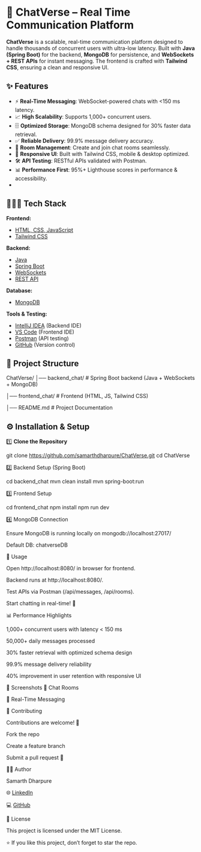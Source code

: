 # 💎 ChatVerse – Real Time Communication Platform  

**ChatVerse** is a scalable, real-time communication platform designed to handle thousands of concurrent users with ultra-low latency. Built with **Java (Spring Boot)** for the backend, **MongoDB** for persistence, and **WebSockets + REST APIs** for instant messaging. The frontend is crafted with **Tailwind CSS**, ensuring a clean and responsive UI.  

## ✨ Features  

- ⚡ **Real-Time Messaging**: WebSocket-powered chats with <150 ms latency.  
- 📈 **High Scalability**: Supports 1,000+ concurrent users.  
- 🗄️ **Optimized Storage**: MongoDB schema designed for 30% faster data retrieval.  
- ✅ **Reliable Delivery**: 99.9% message delivery accuracy.  
- 🔑 **Room Management**: Create and join chat rooms seamlessly.  
- 🎨 **Responsive UI**: Built with Tailwind CSS, mobile & desktop optimized.  
- 🛠 **API Testing**: RESTful APIs validated with Postman.  
- 📊 **Performance First**: 95%+ Lighthouse scores in performance & accessibility.
- 
## 🧑🏻‍💻 Tech Stack  

**Frontend:**  
- [HTML, CSS, JavaScript](https://www.jetbrains.com/webstorm/promo/?source=google&medium=cpc&campaign=APAC_en_IN_WebStorm_JavaScript_Search&term=javascript%20software&content=717268570758&gad_source=1&gad_campaignid=21817357912&gbraid=0AAAAADloJzgtfG_Us_oOs83T5goJ9mt0n&gclid=Cj0KCQjwrJTGBhCbARIsANFBfguPgSHoZBfekQ4045Kqgz9AZHhNWElYNMt6CEX4ippZaF3JwBMCtisaAuztEALw_wcB) 
- [Tailwind CSS](https://tailwindcss.com/)  

**Backend:**  
- [Java](https://www.oracle.com/java/)  
- [Spring Boot](https://spring.io/projects/spring-boot)  
- [WebSockets](https://developer.mozilla.org/en-US/docs/Web/API/WebSockets_API)  
- [REST API](https://postman.com/)

**Database:**  
- [MongoDB](https://www.mongodb.com/)  

**Tools & Testing:**  
- [IntelliJ IDEA](https://www.jetbrains.com/idea/) (Backend IDE)  
- [VS Code](https://code.visualstudio.com/) (Frontend IDE)  
- [Postman](https://www.postman.com/) (API testing)  
- [GitHub](https://github.com/) (Version control)
  
## 📂 Project Structure  

ChatVerse/
│── backend_chat/ # Spring Boot backend (Java + WebSockets + MongoDB)

│── frontend_chat/ # Frontend (HTML, JS, Tailwind CSS)

│── README.md # Project Documentation

## ⚙️ Installation & Setup  

1️⃣ **Clone the Repository**  

git clone https://github.com/samarthdharpure/ChatVerse.git
cd ChatVerse


2️⃣ Backend Setup (Spring Boot)

cd backend_chat
mvn clean install
mvn spring-boot:run


3️⃣ Frontend Setup

cd frontend_chat
npm install
npm run dev


4️⃣ MongoDB Connection

Ensure MongoDB is running locally on mongodb://localhost:27017/

Default DB: chatverseDB

🚀 Usage

Open http://localhost:8080/ in browser for frontend.

Backend runs at http://localhost:8080/.

Test APIs via Postman (/api/messages, /api/rooms).

Start chatting in real-time! 🎉

📊 Performance Highlights

1,000+ concurrent users with latency < 150 ms

50,000+ daily messages processed

30% faster retrieval with optimized schema design

99.9% message delivery reliability

40% improvement in user retention with responsive UI

📸 Screenshots
🔹 Chat Rooms

🔹 Real-Time Messaging

🤝 Contributing

Contributions are welcome! 🎯

Fork the repo

Create a feature branch

Submit a pull request 🚀

🧑‍💻 Author

Samarth Dharpure

🌐 [LinkedIn](https://www.linkedin.com/in/samarth-dharpure-88a10b248/)

💻 [GitHub](https://github.com/SamarthDharpure)

📜 License

This project is licensed under the MIT License.

⭐ If you like this project, don’t forget to star the repo.

